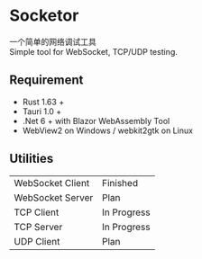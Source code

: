 # Socketor
一个简单的网络调试工具 \
 Simple tool for WebSocket, TCP/UDP testing.

## Requirement
* Rust 1.63 +
* Tauri 1.0 +
* .Net 6 + with Blazor WebAssembly Tool
* WebView2 on Windows / webkit2gtk on Linux

## Utilities
|           |           |
|  ----  | ----  |
| WebSocket Client  | Finished |
| WebSocket Server  | Plan |
| TCP Client|  In Progress |
| TCP Server|  In Progress |
| UDP Client|  Plan |
